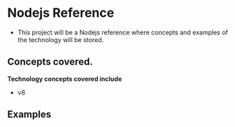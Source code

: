# Nodejs Reference

- This project will be a Nodejs reference where concepts and examples of the technology will be stored.

## Concepts covered.

**Technology concepts covered include**
 - v8
 
## Examples
